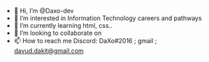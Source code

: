 - 👋 Hi, I’m @Daxo-dev
- 👀 I’m interested in Information Technology careers and pathways
- 🌱 I’m currently learning html, css..
- 💞️ I’m looking to collaborate on 
- 📫 How to reach me Discord: DaXo#2016 ; gmail ; davud.dakit@gmail.com

<!---
Daxo-dev/Daxo-dev is a ✨ special ✨ repository because its `README.md` (this file) appears on your GitHub profile.
You can click the Preview link to take a look at your changes.
--->
